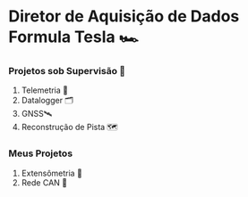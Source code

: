 
# Diretor de Aquisição de Dados Formula Tesla 🏎
### Projetos sob Supervisão 👀
1. Telemetria 📡
2. Datalogger 🗂
3. GNSS🛰
4. Reconstrução de Pista 🗺
### Meus Projetos
1. Extensômetria  🎋
2. Rede CAN 🚌
